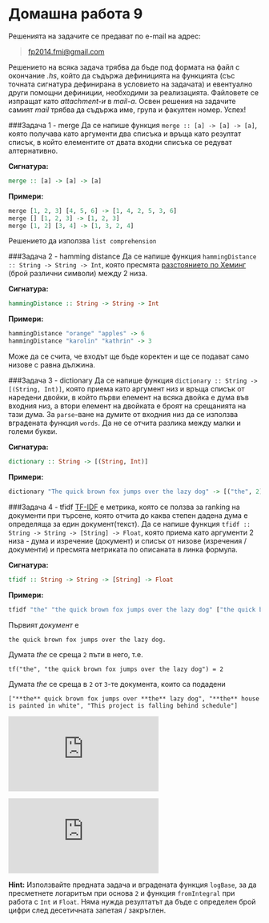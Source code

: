 Домашна работа 9
=========

Решенията на задачите се предават по e-mail на адрес:

>fp2014.fmi@gmail.com

Решението на всяка задача трябва да бъде под формата на файл с окончание *.hs*, който да съдържа дефиницията на функцията (със точната сигнатура дефинирана в условието на задачата) и евентуално други помощни дефиниции, необходими за реализацията. Файловете се изпращат като *attachment-и* в *mail-a*. Освен решения на задачите самият *mail* трябва да съдържа име, група и факултен номер. Успех!

###Задача 1 - merge
Да се напише функция `merge :: [a] -> [a] -> [a]`, която получава като аргументи два списъка и връща като резултат списък, в който елементите от двата входни списъка се редуват алтернативно.


**Сигнатура:**

```haskell
merge :: [a] -> [a] -> [a]
```

**Примери:**

```haskell
merge [1, 2, 3] [4, 5, 6] -> [1, 4, 2, 5, 3, 6]
merge [] [1, 2, 3] -> [1, 2, 3]
merge [1, 2] [3, 4] -> [1, 3, 2, 4]
```

Решението да използва `list comprehension`

###Задача 2 - hamming distance
Да се напише функция `hammingDistance :: String -> String -> Int`, която пресмята [разстоянието по Хеминг](http://en.wikipedia.org/wiki/Hamming_distance) (брой различни символи) между 2 низа.


**Сигнатура:**

```haskell
hammingDistance :: String -> String -> Int
```

**Примери:**

```haskell
hammingDistance "orange" "apples" -> 6
hammingDistance "karolin" "kathrin" -> 3
```

Може да се счита, че входът ще бъде коректен и ще се подават само низове с равна дължина.

###Задача 3 - dictionary
Да се напише функция `dictionary :: String -> [(String, Int)]`, която приема като аргумент низ и връща списък от наредени двойки, в който първи елемент на всяка двойка е дума във входния низ, а втори елемент на двойката е броят на срещанията на тази дума. За `parse`-ване на думите от входния низ да се използва вградената функция `words`. Да не се отчита разлика между малки и големи букви. 


**Сигнатура:**

```haskell
dictionary :: String -> [(String, Int)]
```

**Примери:**

```haskell
dictionary "The quick brown fox jumps over the lazy dog" -> [("the", 2), ("quick", 1), ("brown", 1), ("fox", 1), ("jumps", 1), ("over", 1), ("lazy", 1), ("dog", 1)]
```

###Задача 4 - tfidf
[TF-IDF](http://en.wikipedia.org/wiki/Tf%E2%80%93idf) е метрика, която се ползва за ranking на документи при търсене, която отчита до каква степен дадена дума е определяща за един документ(текст). Да се напише функция `tfidf :: String -> String -> [String] -> Float`, която приема като аргументи 2 низа - дума и изречение (документ) и списък от низове (изречения / документи) и пресмята метриката по описаната в линка формула.

**Сигнатура:**

```haskell
tfidf :: String -> String -> [String] -> Float
```

**Примери:**

```haskell
tfidf "the" "the quick brown fox jumps over the lazy dog" ["the quick brown fox jumps over the lazy dog", "the house is painted in white", "This project is falling behind schedule"] -> 1.168
```
Първият *документ* е 

`the quick brown fox jumps over the lazy dog.`

Думата *the* се среща `2` пъти в него, т.е.

`tf("the", "the quick brown fox jumps over the lazy dog") = 2`

Думата *the* се среща в `2` от `3`-те документа, които са подадени

`["**the** quick brown fox jumps over **the** lazy dog", "**the** house is painted in white", "This project is falling behind schedule"]`

![Latex](http://latex.codecogs.com/gif.latex?idf%28%22the%22%2C%20D%29%20%3D%20log_2%20%5Cfrac%7B3%7D%7B2%7D%20%3D%200.584)


![Latex](http://latex.codecogs.com/gif.latex?tfidf%28t%2C%20d%2C%20D%29%20%3D%202%20*%200.584%20%3D%201.168)

**Hint:**
Използвайте предната задача и вградената функция `logBase`, за да пресметнете логаритъм при основа `2` и функция `fromIntegral` при работа с `Int` и `Float`. Няма нужда резултатът да бъде с определен брой цифри след десетичната запетая / закръглен.
